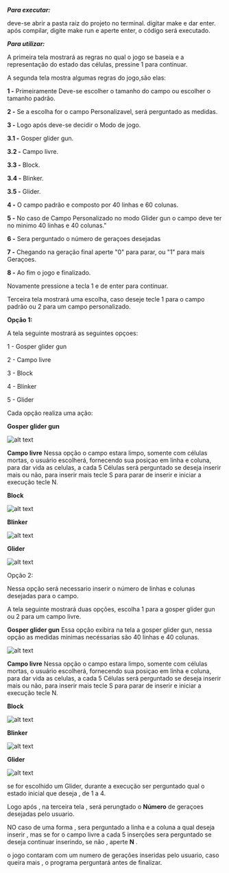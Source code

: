 **_Para executar:_**

deve-se abrir a pasta raiz do projeto no terminal.
digitar make e dar enter.
após compilar, digite make run e aperte enter, o código será executado.


**_Para utilizar:_**

A primeira tela mostrará as regras no qual o jogo se baseia e a representação do estado das células, pressine 1 para continuar.

A segunda tela mostra algumas regras do jogo,são elas:


**1 -** Primeiramente Deve-se escolher o tamanho do campo ou escolher o tamanho padrão.

**2 -** Se a escolha for o campo Personalizavel, será perguntado as medidas.

**3 -** Logo após deve-se decidir o Modo de jogo. 

**3.1 -** Gosper glider gun. 
  
**3.2 -** Campo livre.
    
**3.3 -** Block. 
    
**3.4 -** Blinker.
   
**3.5 -** Glider.
 
**4 -** O campo padrão e composto por 40 linhas e 60 colunas.
   
**5 -** No caso de Campo Personalizado no modo Glider gun o campo deve ter no minimo 40 linhas e 40 colunas." 
 
**6 -** Sera perguntado o número de geraçoes desejadas

**7 -** Chegando na geração final aperte \"0\" para parar, ou \"1\" para mais Geraçoes.

**8 -** Ao fim o jogo e finalizado.

Novamente pressione a tecla 1 e de enter para continuar.

Terceira tela mostrará uma escolha, caso deseje tecle 1 para o campo padrão ou 2 para um campo personalizado.

**Opção 1:**

A tela seguinte mostrará as seguintes opçoes:

1 - Gosper glider gun

2 - Campo livre

3 - Block

4 - Blinker

5 - Glider

Cada opção realiza uma ação:

**Gosper glider gun**

![alt text](https://gitlab.com/oofga/eps_2017_2/ep1/wikis/glider-gun.gif)


**Campo livre**
Nessa opção o campo estara limpo, somente com células mortas, o usuário escolherá, fornecendo sua posiçao em linha e coluna, para dar vida as celulas, a cada 5 Células será perguntado se deseja inserir mais ou não, para inserir mais tecle S para parar de inserir e iniciar a execução tecle N.


**Block**

![alt text](https://gitlab.com/oofga/eps_2017_2/ep1/wikis/block.svg)

**Blinker**

![alt text](https://gitlab.com/oofga/eps_2017_2/ep1/wikis/blinker.gif)

**Glider**

![alt text](https://gitlab.com/oofga/eps_2017_2/ep1/wikis/glider.gif)


Opção 2:

Nessa opção será necessario inserir o número de linhas e colunas desejadas para o campo. 

A tela seguinte mostrará duas opções, escolha 1 para a gosper glider gun ou 2 para um campo livre.

**Gosper glider gun**
Essa opção exibira na tela a gosper glider gun, nessa opção as medidas minimas necéssarias são 40 linhas e 40 colunas.

![alt text](https://gitlab.com/oofga/eps_2017_2/ep1/wikis/glider-gun.gif)


**Campo livre**
Nessa opção o campo estara limpo, somente com células mortas, o usuário escolherá, fornecendo sua posiçao em linha e coluna, para dar vida as celulas, a cada 5 Células será perguntado se deseja inserir mais ou não, para inserir mais tecle S para parar de inserir e iniciar a execução tecle N.


**Block**

![alt text](https://gitlab.com/oofga/eps_2017_2/ep1/wikis/block.svg)

**Blinker**

![alt text](https://gitlab.com/oofga/eps_2017_2/ep1/wikis/blinker.gif)

**Glider**

![alt text](https://gitlab.com/oofga/eps_2017_2/ep1/wikis/glider.gif)


se for escolhido um Glider, durante a execução ser perguntado qual o estado inicial que deseja , de 1 a 4.

Logo após , na terceira tela , será perungtado o **Número** de geraçoes desejadas pelo usuario.

NO caso de uma forma , sera perguntado a linha e a coluna a qual deseja inserir , mas se for o campo livre a cada 5 inserções sera perguntado se deseja continuar inserindo, se não , aperte **N** .

o jogo contaram com um numero de gerações inseridas pelo usuario, caso queira mais , o programa perguntará antes de finalizar.




